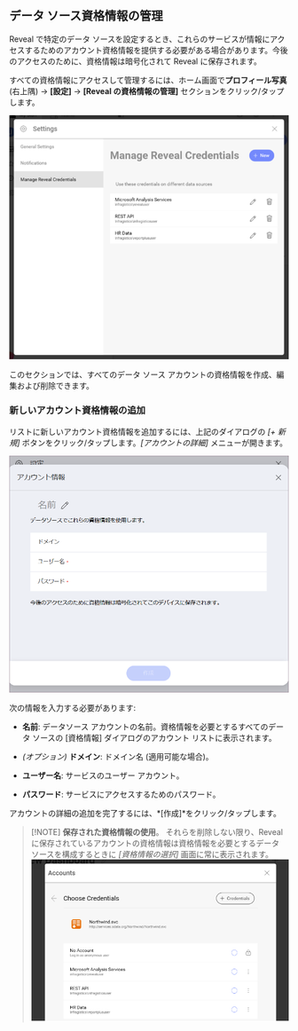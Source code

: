 ## データ ソース資格情報の管理

Reveal で特定のデータ ソースを設定するとき、これらのサービスが情報にアクセスするためのアカウント資格情報を提供する必要がある場合があります。今後のアクセスのために、資格情報は暗号化されて Reveal に保存されます。

すべての資格情報にアクセスして管理するには、ホーム画面で**プロフィール写真** (右上隅) -> **[設定]** -> **[Reveal の資格情報の管理]** セクションをクリック/タップします。

![Manage Reveal Credentials menu](images/manage-reveal-credentials.png)

このセクションでは、すべてのデータ ソース アカウントの資格情報を作成、編集および削除できます。

### 新しいアカウント資格情報の追加

リストに新しいアカウント資格情報を追加するには、上記のダイアログの *[+ 新規]* ボタンをクリック/タップします。*[アカウントの詳細]* メニューが開きます。

![Add New Account Credentials dialog](images/add-new-account-credentials.png)

次の情報を入力する必要があります:

  - **名前**: データソース アカウントの名前。資格情報を必要とするすべてのデータ ソースの [資格情報] ダイアログのアカウント リストに表示されます。

  - *(オプション)* **ドメイン**: ドメイン名 (適用可能な場合)。

  - **ユーザー名**: サービスのユーザー アカウント。

  - **パスワード**: サービスにアクセスするためのパスワード。

アカウントの詳細の追加を完了するには、*[作成]*をクリック/タップします。

>[!NOTE] **保存された資格情報の使用**。
>それらを削除しない限り、Reveal に保存されているアカウントの資格情報は資格情報を必要とするデータ ソースを構成するときに *[資格情報の選択]* 画面に常に表示されます。
>![データ ソースの資格情報を選択ダイアログ](images/ChooseCredentialsDataSource_All.png)
